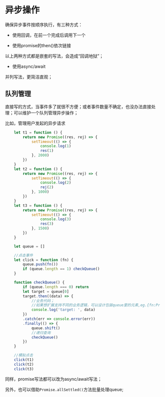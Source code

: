 # 异步操作

确保异步事件按顺序执行，有三种方式：

- 使用回调，在前一个完成后调用下一个

- 使用promise的then()依次链接

以上两种方式都是嵌套的写法，会造成“回调地狱”；

- 使用async/await

并列写法，更简洁直观；



## 队列管理

直接写的方式，当事件多了就很不方便；或者事件数量不确定，也没办法直接处理；可以维护一个队列管理异步操作；

比如，管理用户发起的异步请求

```js
	let t1 = function () {
        return new Promise((res, rej) => {
            setTimeout(() => {
                console.log(1)
                res(1)
            }, 2000)
        })
    }
    let t2 = function () {
        return new Promise((res, rej) => {
            setTimeout(() => {
                console.log(2)
                rej(2)
            }, 1000)
        })
    }
    let t3 = function () {
        return new Promise((res, rej) => {
            setTimeout(() => {
                console.log(3)
                res(3)
            }, 1500)
        })
    }

    let queue = []

    //点击事件
    let click = function (fn) {
        queue.push(fn())
        if (queue.length == 1) checkQueue()
    }

    function checkQueue() {
        if (queue.length === 0) return
        let target = queue[0]
        target.then((data) => {
            //业务代码；
            //如果想扩展支持不同的业务逻辑，可以设计包装queue里的元素,eg.{fn:Promise,cb:callback}
            console.log('target: ', data)
        })
        .catch(err => console.error(err))
        .finally(() => {
            queue.shift()
            //递归查询
            checkQueue()
        })
    }

	//模拟点击
    click(t1)
    click(t2)
    click(t3)
```

同样，promise写法都可以改为async/await写法；

另外，也可以借助`Promise.allSettled()`方法批量处理queue;